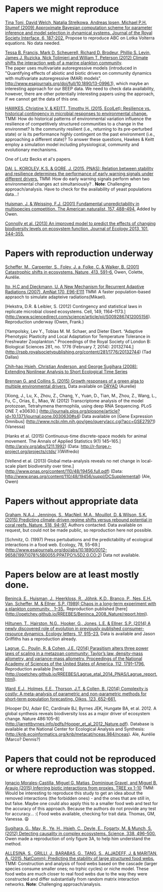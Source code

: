 # Papers we might reproduce

[Tina Toni, David Welch, Natalja Strelkowa, Andreas Ipsen, Michael P.H. Stumpf (2009) Approximate Bayesian computation scheme for parameter inference and model selection in dynamical systems. Journal of the Royal Society Interface, 6, 187-202.](http://rsif.royalsocietypublishing.org/content/6/31/187) Propose to reproduce ABC on Lotka Volterra equations. No data needed.



[Tessa B. Francis, Mark D. Scheuerell, Richard D. Brodeur, Phillip S. Levin, James J. Ruzicka, Nick Tolimieri and William T. Peterson (2012) Climate shifts the interaction web of a marine plankton community](http://onlinelibrary.wiley.com/doi/10.1111/j.1365-2486.2012.02702.x/abstract).     
The paper uses multivariate autoregressive models (introduced in "Quantifying effects of abiotic and biotic drivers on community dynamics with multivariate autoregressive (MAR) models", http://www.esajournals.org/doi/full/10.1890/13-0996.1), which maybe an interesting approach for our BEEP data. We need to check data availability, however, there are other potentially interesting papers using the approach, if we cannot get the data of this one.

[HAWKES, Christine V. & KEITT, Timothy H. (2015, EcolLet): Resilience vs. historical contingency in microbial responses to environmental change.](http://onlinelibrary.wiley.com/doi/10.1111/ele.12451/full)
TMM: How do historical patterns of environmental variation influence the resilience of competitively structured communities to a change in the environmet? Is the community resilient (i.e., returning to its pre-perturbed state) or is its performance highly contingent on the past environment (i.e., approaching a different state)? To answer these questions, Hawkes & Keitt employ a simulation model including physiological, community and evolutionary mechanisms.

One of Lutz Becks et al's papers.

[DAI, L, KOROLEV, K.S. & GORE, J. (2015, PNAS): Relation between stability and resilience determines the performance of early warning signals under different drivers.](http://www.pnas.org/content/112/32/10056.short)
TMM: How do early warning signals perform when two environmental changes act simultaniously? . **Note**: Challenging approach/analysis. Have to check for the availability of yeast populations data...!

[Huisman, J. & Weissing, F.J. (2001) Fundamental unpredictability in multispecies competition. The American naturalist, 157, 488–494.](http://www.jstor.org/stable/10.1086/319929?seq=1) Added by Owen.

[Connolly et al. (2013) An improved model to predict the effects of changing biodiversity levels on ecosystem function. Journal of Ecology 2013, 101, 344–355.](http://onlinelibrary.wiley.com/doi/10.1111/1365-2745.12052/abstract) 


# Papers with reproduction underway

[Scheffer, M., Carpenter, S., Foley, J. a, Folke, C. & Walker, B. (2001) Catastrophic shifts in ecosystems. Nature, 413, 591–6.](http://www.nature.com/nature/journal/v413/n6856/full/413591a0.html) Owen, Colette, Aurélie.

[Ito, H.C and Dieckmann, U. A New Mechanism for Recurrent Adaptive Radiations (2007), AmNat 170, E96-E111](http://www.iiasa.ac.at/~dieckman/reprints/ItoDieckmann2007.pdf) TMM: A faster population-based appraoch to simulate adapteive radiations(Mikael).

[Hekstra, D.R. & Leibler, S. (2012) Contingency and statistical laws in replicate microbial closed ecosystems. Cell, 149, 1164–1173.] (http://www.sciencedirect.com/science/article/pii/S0092867412005156). Reproduction underway (Owen, Frank.)

[Yampolsky, Lev Y., Tobias M. M. Schaer, and Dieter Ebert. “Adaptive Phenotypic Plasticity and Local Adaptation for Temperature Tolerance in Freshwater Zooplankton.” Proceedings of the Royal Society of London B: Biological Sciences 281, no. 1776 (February 7, 2014): 20132744.] (http://rspb.royalsocietypublishing.org/content/281/1776/20132744) (Tad Dallas)

[Chih‐hao Hsieh, Christian Anderson, and George Sugihara (2008): Extending Nonlinear Analysis to Short Ecological Time Series](http://www.jstor.org/stable/full/10.1086/524202c)

[Brennan G. and Collins S. (2015) Growth responses of a green alga to multiple environmental drivers.](http://www.nature.com/nclimate/journal/v5/n9/pdf/nclimate2682.pdf) Data available on [DRYAD](http://datadryad.org/resource/doi:10.5061/dryad.jt1fb) (Aurelie)

[Xiong, J., Lu, X., Zhou, Z., Chang, Y., Yuan, D., Tian, M., Zhou, Z., Wang, L., Fu, C., Orias, E., Miao, W. (2012) Transcriptome analysis of the model protozoan, Tetrahymena thermophila, using deep RNA Sequencing. PLoS ONE 7, e30630.]  (http://journals.plos.org/plosone/article?id=10.1371/journal.pone.0030630#s4) Data available on [Gene Expression Omnibus] (http://www.ncbi.nlm.nih.gov/geo/query/acc.cgi?acc=GSE27971)(Vanessa)

[Hanks et al. (2015) Continuous-time discrete-space models for animal movement. The Annals of Applied Statistics 9(1) 145–165.] (http://arxiv.org/abs/1211.1992) (Data: http://r-forge.r-project.org/projects/ctds/ )(Wilfredo)

[Vellend et al. (2013) Global meta-analysis reveals no net change in local-scale plant biodiversity over time.] (http://www.pnas.org/content/110/48/19456.full.pdf) (Data: http://www.pnas.org/content/110/48/19456/suppl/DCSupplemental) (Ale, Owen)


# Papers without appropriate data

[Graham, N.A.J., Jennings, S., MacNeil, M.A., Mouillot, D. & Wilson, S.K. (2015) Predicting climate-driven regime shifts versus rebound potential in coral reefs. Nature, 518, 94–97.](http://www.nature.com/nature/journal/v518/n7537/full/nature14140.html)  Authors contacted. Data available on request, but could not be made public, so reproduction here not possible.

[Schmitz, O. (1997) Press pertubations and the predictability of ecological interactions in a food web. Ecology, 78, 55–69.] (http://www.esajournals.org/doi/abs/10.1890/0012-9658(1997)078%5B0055:PPATPO%5D2.0.CO;2) Data not available.


# Papers below are at least mostly done.

[Benincà, E., Huisman, J., Heerkloss, R., Jöhnk, K.D., Branco, P., Nes, E.H. Van, Scheffer, M. & Ellner, S.P. (1989) Chaos in a long-term experiment with a plankton community. , 1–35.](http://www.nature.com/nature/journal/v451/n7180/abs/nature06512.html). Reproduction published [here] (http://opetchey.github.io/RREEBES/Beninca_2008_Nature/report.html).

[Hiltunen, T., Hairston, N.G., Hooker, G., Jones, L.E. & Ellner, S.P. (2014) A newly discovered role of evolution in previously published consumer-resource dynamics. Ecology letters, 17, 915–23.](http://onlinelibrary.wiley.com/doi/10.1111/ele.12291/abstract)  Data is available and Jason Griffiths has a reproduction already.

[Lagrue, C., Poulin, R. & Cohen, J.E. (2014) Parasitism alters three power laws of scaling in a metazoan community: Taylor’s law, density-mass allometry, and variance-mass allometry. Proceedings of the National Academy of Sciences of the United States of America, 112, 1791–1796.](http://www.pnas.org/content/112/6/1791) Reproduction available [here] (http://opetchey.github.io/RREEBES/Lagrue_etal_2014_PNAS/Lagrue_report.html).

[Ward, E.J., Holmes, E.E., Thorson, J.T. & Collen, B. (2014) Complexity is costly: A meta-analysis of parametric and non-parametric methods for short-term population forecasting. Oikos, 123, 652–661.](http://onlinelibrary.wiley.com/doi/10.1111/j.1600-0706.2014.00916.x/abstract)

[Hooper DU, Adair EC, Cardinale BJ, Byrnes JEK, Hungate BA, et al. 2012. A global synthesis reveals biodiversity loss as a major driver of ecosystem change. Nature 486:105–8] (http://jarrettbyrnes.info/pdfs/Hooper_et_al_2012_Nature.pdf). Database is available at the National Center for Ecological Analysis and Synthesis: (http://knb.ecoinformatics.org/knb/metacat/nceas.984/nceas). Ale, Aurélie (Marco? Dennis?)


# Papers that could not be reproduced or where reproduction was stopped.

[Ignacio Morales-Castilla, Miguel G. Matias, Dominique Gravel, and Miguel B. Araujo (2015) Inferring biotic interactions from proxies. TREE xx 1-10](http://www.sciencedirect.com/science/article/pii/S0169534715000774) TMM: Would be interesting to reproduce this study to get an idea about the removed interactions (the forbidden ones) - and the ones that are still in, but false. Maybe one could also apply this to a smaller food web and test for the accuracy of this approach. Because the authors do not provide any test for accuracy... :( Food webs available, checking for trait data. Thomas, GM, Vanessa. :weary:

[Sugihara, G., May, R., Ye, H., Hsieh, C., Deyle, E., Fogarty, M. & Munch, S. (2012) Detecting causality in complex ecosystems. Science, 338, 496–500.](http://science.sciencemag.org/content/338/6106/496.abstract) Owen made a reproduction of only figure 3A, to help him understand the method.

[ALLESINA, S., GRILLI, J., BARABAS, G., TANG, S., ALJADEFF, J. & MARITAN, A. (2015, NatComm): Predicting the stability of large structured food webs.](http://www.nature.com/ncomms/2015/150722/ncomms8842/full/ncomms8842.html?WT.ec_id=NCOMMS-20150729&spMailingID=49200939&spUserID=ODkwMTM2NjQyNgS2&spJobID=723804686&spReportId=NzIzODA0Njg2S0)
TMM: Construction and analysis of food webs based on the cascade (larger species consume smaller ones; no trphic cycles) or niche model. These food webs are much closer to real food webs due to the way they were constructed and differ substantially from random matrix interaction networks. **Note**: Challenging approach/analysis.
